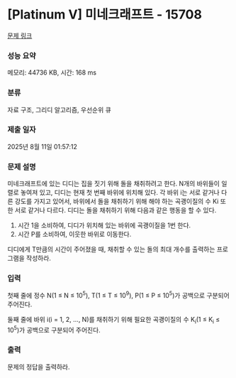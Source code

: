 # [Platinum V] 미네크래프트 - 15708 

[문제 링크](https://www.acmicpc.net/problem/15708) 

### 성능 요약

메모리: 44736 KB, 시간: 168 ms

### 분류

자료 구조, 그리디 알고리즘, 우선순위 큐

### 제출 일자

2025년 8월 11일 01:57:12

### 문제 설명

<p>미네크래프트에 있는 디디는 집을 짓기 위해 돌을 채취하려고 한다. N개의 바위들이 일렬로 놓여져 있고, 디디는 현재 첫 번째 바위에 위치해 있다. 각 바위 i는 서로 같거나 다른 강도를 가지고 있어서, 바위에서 돌을 채취하기 위해 해야 하는 곡괭이질의 수 Ki 또한 서로 같거나 다르다. 디디는 돌을 채취하기 위해 다음과 같은 행동을 할 수 있다.</p>

<ol>
	<li>시간 1을 소비하여, 디디가 위치해 있는 바위에 곡괭이질을 1번 한다.</li>
	<li>시간 P를 소비하여, 이웃한 바위로 이동한다.</li>
</ol>

<p>디디에게 T만큼의 시간이 주어졌을 때, 채취할 수 있는 돌의 최대 개수를 출력하는 프로그램을 작성하라.</p>

### 입력 

 <p>첫째 줄에 정수 N(1 ≤ N ≤ 10<sup>5</sup>), T(1 ≤ T ≤ 10<sup>9</sup>), P(1 ≤ P ≤ 10<sup>5</sup>)가 공백으로 구분되어 주어진다.</p>

<p>둘째 줄에 바위 i(i = 1, 2, ..., N)를 채취하기 위해 필요한 곡괭이질의 수 K<sub>i</sub>(1 ≤ K<sub>i</sub> ≤ 10<sup>5</sup>)가 공백으로 구분되어 주어진다.</p>

### 출력 

 <p>문제의 정답을 출력하라.</p>

